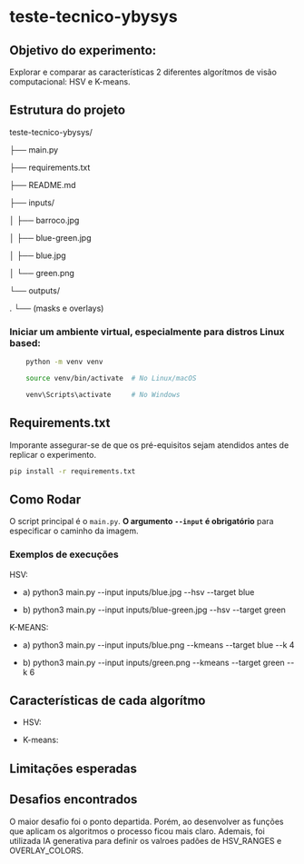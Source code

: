 # teste-tecnico-ybysys

## Objetivo do experimento:
Explorar e comparar as características 2 diferentes algorítmos de visão computacional: HSV e K-means.  

## Estrutura do projeto



teste-tecnico-ybysys/

├── main.py

├── requirements.txt

├── README.md

├── inputs/

│   ├── barroco.jpg

│   ├── blue-green.jpg

│   ├── blue.jpg

│   └── green.png


└── outputs/

.    └── (masks e overlays)




### Iniciar um ambiente virtual, especialmente para distros Linux based:


```bash
    python -m venv venv

    source venv/bin/activate  # No Linux/macOS

    venv\Scripts\activate     # No Windows
```


## Requirements.txt


Imporante assegurar-se de que os pré-equisitos sejam atendidos antes de replicar o experimento.

```bash
pip install -r requirements.txt
```

## Como Rodar

O script principal é o `main.py`. **O argumento `--input` é obrigatório** para especificar o caminho da imagem.

### Exemplos de execuções


HSV:

- a) python3 main.py --input inputs/blue.jpg --hsv --target blue

- b) python3 main.py --input inputs/blue-green.jpg --hsv --target green 

K-MEANS:

- a) python3 main.py --input inputs/blue.png --kmeans --target blue --k 4

- b) python3 main.py --input inputs/green.png --kmeans --target green --k 6


## Características de cada algorítmo

- HSV:

- K-means:

## Limitações esperadas



## Desafios encontrados

O maior desafio foi o ponto departida.
Porém, ao desenvolver as  funções que aplicam os algoritmos o processo ficou mais claro.
Ademais, foi utilizada IA generativa para definir os valroes padões de HSV_RANGES e OVERLAY_COLORS.
